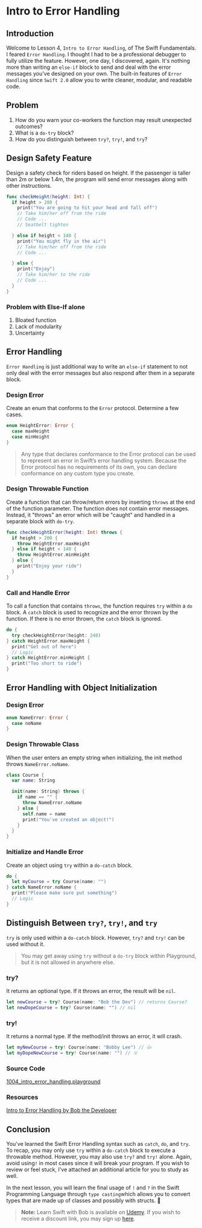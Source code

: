 # Intro to Error Handling

## Introduction
Welcome to Lesson 4, `Intro to Error Handling`, of The Swift Fundamentals. I feared `Error Handling`. I thought I had to be a professional debugger to fully utilize the feature. However, one day, I discovered, again. It's nothing more than writing an `else-if` block to send and deal with the error messages you've designed on your own. The built-in features of `Error Handling` since `Swift 2.0` allow you to write cleaner, modular, and readable code.

## Problem
1. How do you warn your co-workers the function may result unexpected outcomes?
2. What is a `do-try` block?
3. How do you distinguish between `try?`, `try!`, and `try`?


## Design Safety Feature
Design a safety check for riders based on height. If the passenger is taller than 2m or below 1.4m, the program will send error messages along with other instructions.

```swift
func checkHeight(height: Int) {
  if height > 200 {
    print("You are going to hit your head and fall off")
    // Take him/her off from the ride
    // Code ...
    // Seatbelt tighten

  } else if height < 140 {
    print("You might fly in the air")
    // Take him/her off from the ride
    // Code ...

  } else {
    print("Enjoy")
    // Take him/her to the ride
    // Code ...
  }
}
```

### Problem with Else-If alone
1. Bloated function
2. Lack of modularity
3. Uncertainty

## Error Handling
`Error Handling` is just additional way to write an `else-if` statement to not only deal with the error messages but also respond after them in a separate block.

### Design Error
Create an enum that conforms to the `Error` protocol. Determine a few cases.  

```swift
enum HeightError: Error {
  case maxHeight
  case minHeight
}
```

> Any type that declares conformance to the Error protocol can be used to represent an error in Swift’s error handling system. Because the Error protocol has no requirements of its own, you can declare conformance on any custom type you create.

### Design Throwable Function
Create a function that can throw/return errors by inserting `throws` at the end of the function parameter. The function does not contain error messages. Instead, it "throws" an error which will be "caught" and handled in a separate block with `do-try`.

```swift
func checkHeightError(height: Int) throws {
  if height > 200 {
    throw HeightError.maxHeight
  } else if height < 140 {
    throw HeightError.minHeight
  } else {
    print("Enjoy your ride")
  }
}
```

### Call and Handle Error
To call a function that contains `throws`, the function requires `try` within a `do` block. A `catch` block is used to recognize and the error thrown by the function. If there is no error thrown, the `catch` block is ignored.

```swift
do {
  try checkHeightError(height: 240)
} catch HeightError.maxHeight {
  print("Get out of here")
  // Logic
} catch HeightError.minHeight {
  print("Too short to ride")
}
 ```

## Error Handling with Object Initialization

### Design Error

```swift
enum NameError: Error {
  case noName
}
```

### Design Throwable Class
When the user enters an empty string when initializing, the init method throws `NameError.noName`.

```swift
class Course {
  var name: String

  init(name: String) throws {
    if name == "" {
      throw NameError.noName
    } else {
      self.name = name
      print("You've created an object!")
    }
  }
}
```

### Initialize and Handle Error
Create an object using `try` within a `do-catch` block.

```swift
do {
  let myCourse = try Course(name: "")
} catch NameError.noName {
  print("Please make sure put something")
  // Logic
}
```

## Distinguish Between `try?`, `try!`, and `try`
`try` is only used within a `do-catch` block. However, `try?` and `try!` can be used without it.

> You may get away using `try` without a `do-try` block within Playground, but it is not allowed in anywhere else.

### try?
It returns an optional type. If it throws an error, the result will be `nil`.

```swift
let newCourse = try? Course(name: "Bob the Dev") // returns Course?
let newDopeCourse = try? Course(name: "") // nil
```

### try!
It returns a normal type. If the method/init throws an error, it will crash.

```swift
let myNewCourse = try! Course(name: "Bobby Lee") // 👍
let myDopeNewCourse = try! Course(name: "") // ☠️
```

### Source Code
[1004_intro_error_handling.playground](https://www.dropbox.com/sh/kiib6lgy1xa7lww/AAANnWweDDT_KB4-hFJEB9taa?dl=0)

### Resources
[Intro to Error Handling by Bob the Developer](https://goo.gl/EaepCa)

## Conclusion
You've learned the Swift Error Handling syntax such as `catch`, `do`, and `try`. To recap, you may only use `try` within a `do-catch` block to execute a throwable method. However, you may also use `try?` and `try!` alone. Again, avoid using`!` in most cases since it will break your program. If you wish to review or feel stuck, I've attached an additional article for you to study as well.

In the next lesson, you will learn the final usage of `!` and `?` in the Swift Programming Language through `type casting`which allows you to convert types that are made up of classes and possibly with structs. 🤔

> **Note:** Learn Swift with Bob is available on [Udemy](https://udemy.com/learn-swift-with-bob/). If you wish to receive a discount link, you may sign up [here](https://goo.gl/RR4K27).
